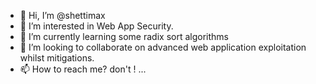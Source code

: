 - 👋 Hi, I’m @shettimax
- 👀 I’m interested in Web App Security.
- 🌱 I’m currently learning some radix sort algorithms
- 💞️ I’m looking to collaborate on advanced web application exploitation whilst mitigations.
- 📫 How to reach me? don't ! ...

<!---
shettimax/shettimax is a ✨ special ✨ repository because its `README.md` (this file) appears on your GitHub profile.
You can click the Preview link to take a look at your changes.
--->
